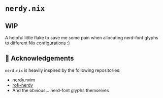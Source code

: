 # `nerdy.nix`

## WIP

A helpful little flake to save me some pain when allocating nerd-font glyphs to different Nix configurations :)

## 🙌 Acknowledgements

`nerd.nix` is heavily inspired by the following repositories:

- [nerdy.nvim](https://github.com/2KAbhishek/nerdy.nvim)
- [rofi-nerdy](https://github.com/Rolv-Apneseth/rofi-nerdy)
- And the obvious... nerd-font glyphs themselves
